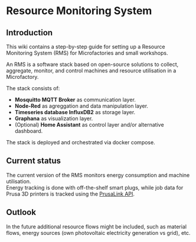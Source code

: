 # Resource Monitoring System

## Introduction 

This wiki contains a step-by-step guide for setting up a Resource Monitoring System (RMS) for Microfactories and small workshops.

An RMS is a software stack based on open-source solutions to collect, aggregate, monitor, and control machines and resource utilisation in a Microfactory.

The stack consists of:

* **Mosquitto MQTT Broker** as communication layer.  
* **Node-Red** as agreggation and data manipulation layer.
* **Timeseries database InfluxDB2** as storage layer.
* **Graphana** as visualization layer.
* (Optional) **Home Assistant** as control layer and/or alternative dashboard.
  
The stack is deployed and orchestrated via docker compose.

## Current status

The current version of the RMS monitors energy consumption and machine utilisation.  
Energy tracking is done with off-the-shelf smart plugs, while job data for Prusa 3D printers is tracked using the [PrusaLink API](https://help.prusa3d.com/article/prusa-connect-and-prusalink-explained_302608).

## Outlook

In the future additional resource flows might be included, such as material flows, energy sources (own photovoltaic electricity generation vs grid), etc.

